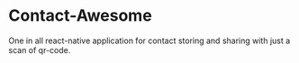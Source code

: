 # Contact-Awesome
One in all react-native application for contact storing and sharing with just a scan of qr-code.
